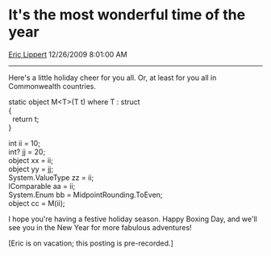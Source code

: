 # It's the most wonderful time of the year

[Eric Lippert](https://social.msdn.microsoft.com/profile/Eric%20Lippert) 12/26/2009 8:01:00 AM

-----

Here's a little holiday cheer for you all. Or, at least for you all in Commonwealth countries.

 

static object M\<T\>(T t) where T : struct  
{  
  return t;  
}

int ii = 10;  
int? jj = 20;  
object xx = ii;  
object yy = jj;  
System.ValueType zz = ii;  
IComparable aa = ii;  
System.Enum bb = MidpointRounding.ToEven;  
object cc = M(ii);

I hope you're having a festive holiday season. Happy Boxing Day, and we'll see you in the New Year for more fabulous adventures\!

\[Eric is on vacation; this posting is pre-recorded.\]

